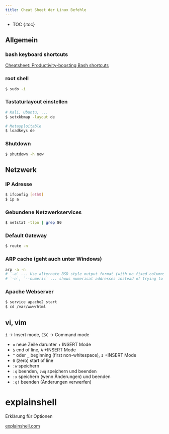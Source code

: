 ```yaml
---
title: Cheat Sheet der Linux Befehle
---
```


* TOC
{:toc}
## Allgemein

### bash keyboard shortcuts

[Cheatsheet: Productivity-boosting Bash shortcuts](https://blog.ssdnodes.com/blog/cheatsheet-bash-shortcuts/)



### **root** shell

```sh
$ sudo -i
```



### **Tastaturlayout** einstellen

```sh
# Kali, Ubuntu, ... 
$ setxkbmap -layout de
```

```sh
# Metasploitable
$ loadkeys de
```



### **Shutdown**

```sh
$ shutdown -h now
```



## Netzwerk



### **IP Adresse**

```sh
$ ifconfig [eth0]
$ ip a
```



### Gebundene Netzwerkservices

```sh
$ netstat -tlpn | grep 80
```



### **Default Gateway**

```sh
$ route -n
```



### **ARP** cache (geht auch unter Windows)

```sh
arp -a -n
# `-a` ... Use alternate BSD style output format (with no fixed columns)
# `-n`, `--numeric` ... shows numerical addresses instead of trying to determine symbolic host, port or user names
```



### **Apache** Webserver

```sh
$ service apache2 start
$ cd /var/www/html
```



## vi, vim

`i` → Insert mode, `ESC` → Command mode

- `o` neue Zeile darunter + INSERT Mode
- `$` end of line, `A` +INSERT Mode
- `^` oder `_`  beginning (first non-whitespace), `I` +INSERT Mode
- `0` (zero) start of line
- `:w` speichern
- `:q` beenden, `:wq` speichern und beenden
- `:x` speichern (wenn Änderungen) und beenden
- `:q!` beenden (Änderungen verwerfen)



# explainshell

Erklärung für Optionen

[explainshell.com](https://www.explainshell.com)
